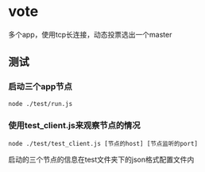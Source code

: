# vote
多个app，使用tcp长连接，动态投票选出一个master

## 测试

### 启动三个app节点
```
node ./test/run.js
```
### 使用test_client.js来观察节点的情况
```
node ./test/test_client.js [节点的host] [节点监听的port]
```
启动的三个节点的信息在test文件夹下的json格式配置文件内
